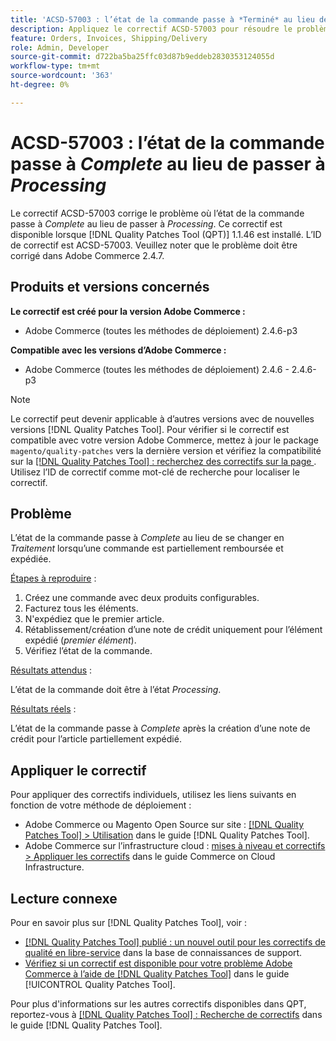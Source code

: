 ```yaml
---
title: 'ACSD-57003 : l’état de la commande passe à *Terminé* au lieu de passer à *Traitement*'
description: Appliquez le correctif ACSD-57003 pour résoudre le problème Adobe Commerce en raison duquel l’état de la commande passe à *Terminé* au lieu de passer à *Traitement*.
feature: Orders, Invoices, Shipping/Delivery
role: Admin, Developer
source-git-commit: d722ba5ba25ffc03d87b9eddeb2830353124055d
workflow-type: tm+mt
source-wordcount: '363'
ht-degree: 0%

---
```


# ACSD-57003 : l’état de la commande passe à *Complete* au lieu de passer à *Processing*

Le correctif ACSD-57003 corrige le problème où l’état de la commande passe à *Complete* au lieu de passer à *Processing*. Ce correctif est disponible lorsque [!DNL Quality Patches Tool (QPT)] 1.1.46 est installé. L’ID de correctif est ACSD-57003. Veuillez noter que le problème doit être corrigé dans Adobe Commerce 2.4.7.

## Produits et versions concernés

**Le correctif est créé pour la version Adobe Commerce :**

* Adobe Commerce (toutes les méthodes de déploiement) 2.4.6-p3

**Compatible avec les versions d’Adobe Commerce :**

* Adobe Commerce (toutes les méthodes de déploiement) 2.4.6 - 2.4.6-p3

>[!NOTE]
>
>Le correctif peut devenir applicable à d’autres versions avec de nouvelles versions [!DNL Quality Patches Tool]. Pour vérifier si le correctif est compatible avec votre version Adobe Commerce, mettez à jour le package `magento/quality-patches` vers la dernière version et vérifiez la compatibilité sur la [[!DNL Quality Patches Tool] : recherchez des correctifs sur la page ](https://experienceleague.adobe.com/tools/commerce-quality-patches/index.html). Utilisez l’ID de correctif comme mot-clé de recherche pour localiser le correctif.

## Problème

L’état de la commande passe à *Complete* au lieu de se changer en *Traitement* lorsqu’une commande est partiellement remboursée et expédiée.

<u>Étapes à reproduire</u> :

1. Créez une commande avec deux produits configurables.
1. Facturez tous les éléments.
1. N&#39;expédiez que le premier article.
1. Rétablissement/création d’une note de crédit uniquement pour l’élément expédié (*premier élément*).
1. Vérifiez l’état de la commande.

<u>Résultats attendus</u> :

L’état de la commande doit être à l’état _Processing_.

<u>Résultats réels</u> :

L’état de la commande passe à *Complete* après la création d’une note de crédit pour l’article partiellement expédié.

## Appliquer le correctif

Pour appliquer des correctifs individuels, utilisez les liens suivants en fonction de votre méthode de déploiement :

* Adobe Commerce ou Magento Open Source sur site : [[!DNL Quality Patches Tool] > Utilisation](https://experienceleague.adobe.com/docs/commerce-operations/tools/quality-patches-tool/usage.html) dans le guide [!DNL Quality Patches Tool].
* Adobe Commerce sur l’infrastructure cloud : [mises à niveau et correctifs > Appliquer les correctifs](https://experienceleague.adobe.com/docs/commerce-cloud-service/user-guide/develop/upgrade/apply-patches.html) dans le guide Commerce on Cloud Infrastructure.

## Lecture connexe

Pour en savoir plus sur [!DNL Quality Patches Tool], voir :

* [[!DNL Quality Patches Tool] publié : un nouvel outil pour les correctifs de qualité en libre-service](https://experienceleague.adobe.com/en/docs/commerce-knowledge-base/kb/announcements/commerce-announcements/magento-quality-patches-released-new-tool-to-self-serve-quality-patches) dans la base de connaissances de support.
* [Vérifiez si un correctif est disponible pour votre problème Adobe Commerce à l’aide de  [!DNL Quality Patches Tool]](/help/tools/quality-patches-tool/patches-available-in-qpt/check-patch-for-magento-issue-with-magento-quality-patches.md) dans le guide [!UICONTROL Quality Patches Tool].


Pour plus d&#39;informations sur les autres correctifs disponibles dans QPT, reportez-vous à [[!DNL Quality Patches Tool] : Recherche de correctifs](https://experienceleague.adobe.com/tools/commerce-quality-patches/index.html) dans le guide [!DNL Quality Patches Tool].
